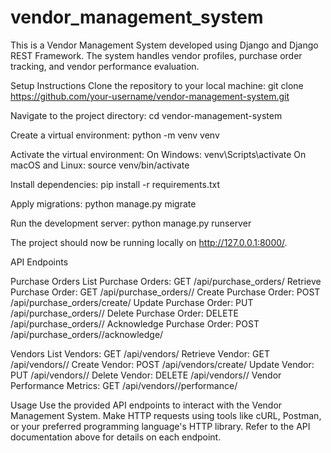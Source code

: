 # vendor_management_system
This is a Vendor Management System developed using Django and Django REST Framework. The system handles vendor profiles, purchase order tracking, and vendor performance evaluation.

Setup Instructions
Clone the repository to your local machine:
git clone https://github.com/your-username/vendor-management-system.git

Navigate to the project directory:
cd vendor-management-system

Create a virtual environment:
python -m venv venv

Activate the virtual environment:
On Windows:
venv\Scripts\activate
On macOS and Linux:
source venv/bin/activate

Install dependencies:
pip install -r requirements.txt

Apply migrations:
python manage.py migrate

Run the development server:
python manage.py runserver

The project should now be running locally on http://127.0.0.1:8000/.

API Endpoints

Purchase Orders
List Purchase Orders: GET /api/purchase_orders/
Retrieve Purchase Order: GET /api/purchase_orders/<pk>/
Create Purchase Order: POST /api/purchase_orders/create/
Update Purchase Order: PUT /api/purchase_orders/<pk>/
Delete Purchase Order: DELETE /api/purchase_orders/<pk>/
Acknowledge Purchase Order: POST /api/purchase_orders/<pk>/acknowledge/

Vendors
List Vendors: GET /api/vendors/
Retrieve Vendor: GET /api/vendors/<pk>/
Create Vendor: POST /api/vendors/create/
Update Vendor: PUT /api/vendors/<pk>/
Delete Vendor: DELETE /api/vendors/<pk>/
Vendor Performance Metrics: GET /api/vendors/<pk>/performance/

Usage
Use the provided API endpoints to interact with the Vendor Management System.
Make HTTP requests using tools like cURL, Postman, or your preferred programming language's HTTP library.
Refer to the API documentation above for details on each endpoint.
